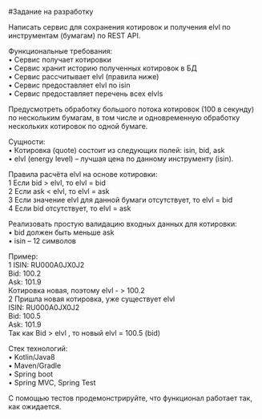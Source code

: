 #Задание на разработку

Написать сервис для сохранения котировок и получения elvl по
инструментам (бумагам) по REST API.  

Функциональные требования:  
• Сервис получает котировки  
• Сервис хранит историю полученных котировок в БД  
• Сервис рассчитывает elvl (правила ниже)  
• Сервис предоставляет elvl по isin   
• Сервис предоставляет перечень всех elvls  

Предусмотреть обработку большого потока котировок (100 в секунду) по нескольким бумагам, в том числе и
одновременную обработку нескольких котировок по одной бумаге.  

Сущности:  
• Котировка (quote) состоит из следующих полей: isin, bid, ask  
• elvl (energy level) – лучшая цена по данному инструменту (isin).  

Правила расчёта elvl на основе котировки:  
1 Если bid > elvl, то elvl = bid  
2 Если ask < elvl, то elvl = ask   
3 Если значение elvl для данной бумаги отсутствует, то elvl = bid   
4 Если bid отсутствует, то elvl = ask   

Реализовать простую валидацию входных данных для котировки:   
• bid должен быть меньше ask  
• isin – 12 символов  

Пример:  
1 ISIN: RU000A0JX0J2  
Bid: 100.2  
Ask: 101.9  
Котировка новая, поэтому elvl - > 100.2  
2 Пришла новая котировка, уже существует elvl  
ISIN: RU000A0JX0J2  
Bid: 100.5  
Ask: 101.9  
Так как Bid > elvl , то новый elvl = 100.5 (bid)  

Стек технологий:  
• Kotlin/Java8  
• Maven/Gradle  
• Spring boot  
• Spring MVC, Spring Test  

С помощью тестов продемонстрируйте, что функционал работает так, как ожидается.